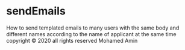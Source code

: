 # sendEmails
How to send templated emails to many users with the same body and different names according to the name of applicant at the same time<br />
copyright © 2020 all rights reserved Mohamed Amin
